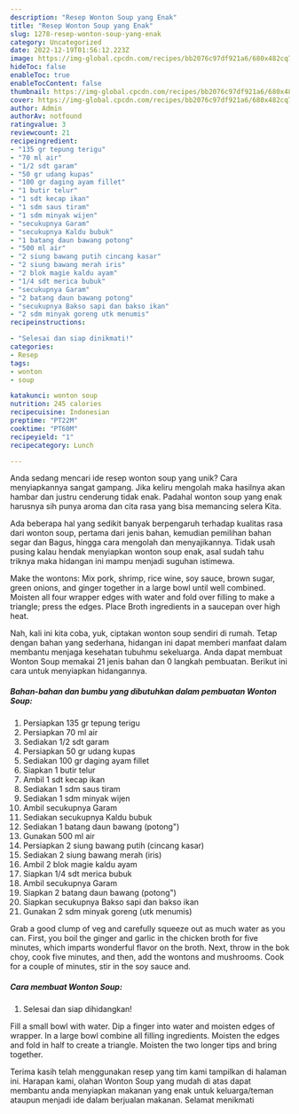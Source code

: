 ```yaml
---
description: "Resep Wonton Soup yang Enak"
title: "Resep Wonton Soup yang Enak"
slug: 1278-resep-wonton-soup-yang-enak
category: Uncategorized
date: 2022-12-19T01:56:12.223Z
image: https://img-global.cpcdn.com/recipes/bb2076c97df921a6/680x482cq70/wonton-soup-foto-resep-utama.jpg
hideToc: false
enableToc: true
enableTocContent: false
thumbnail: https://img-global.cpcdn.com/recipes/bb2076c97df921a6/680x482cq70/wonton-soup-foto-resep-utama.jpg
cover: https://img-global.cpcdn.com/recipes/bb2076c97df921a6/680x482cq70/wonton-soup-foto-resep-utama.jpg
author: Admin
authorAv: notfound
ratingvalue: 3
reviewcount: 21
recipeingredient:
- "135 gr tepung terigu"
- "70 ml air"
- "1/2 sdt garam"
- "50 gr udang kupas"
- "100 gr daging ayam fillet"
- "1 butir telur"
- "1 sdt kecap ikan"
- "1 sdm saus tiram"
- "1 sdm minyak wijen"
- "secukupnya Garam"
- "secukupnya Kaldu bubuk"
- "1 batang daun bawang potong"
- "500 ml air"
- "2 siung bawang putih cincang kasar"
- "2 siung bawang merah iris"
- "2 blok magie kaldu ayam"
- "1/4 sdt merica bubuk"
- "secukupnya Garam"
- "2 batang daun bawang potong"
- "secukupnya Bakso sapi dan bakso ikan"
- "2 sdm minyak goreng utk menumis"
recipeinstructions:

- "Selesai dan siap dinikmati!"
categories:
- Resep
tags:
- wonton
- soup

katakunci: wonton soup 
nutrition: 245 calories
recipecuisine: Indonesian
preptime: "PT22M"
cooktime: "PT60M"
recipeyield: "1"
recipecategory: Lunch

---
```





Anda sedang mencari ide resep wonton soup yang unik? Cara menyiapkannya sangat gampang. Jika keliru mengolah maka hasilnya akan hambar dan justru cenderung tidak enak. Padahal wonton soup yang enak harusnya sih punya aroma dan cita rasa yang bisa memancing selera Kita.





Ada beberapa hal yang sedikit banyak berpengaruh terhadap kualitas rasa dari wonton soup, pertama dari jenis bahan, kemudian pemilihan bahan segar dan Bagus, hingga cara mengolah dan menyajikannya. Tidak usah pusing kalau hendak menyiapkan wonton soup enak,      asal sudah tahu triknya maka hidangan ini mampu menjadi suguhan istimewa.














Make the wontons: Mix pork, shrimp, rice wine, soy sauce, brown sugar, green onions, and ginger together in a large bowl until well combined. Moisten all four wrapper edges with water and fold over filling to make a triangle; press the edges. Place Broth ingredients in a saucepan over high heat.






Nah, kali ini kita coba, yuk, ciptakan wonton soup sendiri di rumah. Tetap dengan bahan yang sederhana, hidangan ini dapat memberi manfaat dalam membantu menjaga kesehatan tubuhmu sekeluarga. Anda dapat membuat Wonton Soup memakai 21 jenis bahan dan 0 langkah pembuatan. Berikut ini cara untuk menyiapkan hidangannya.

<!--inarticleads1-->

##### Bahan-bahan dan bumbu yang dibutuhkan dalam pembuatan Wonton Soup:

1. Persiapkan 135 gr tepung terigu
1. Persiapkan 70 ml air
1. Sediakan 1/2 sdt garam
1. Persiapkan 50 gr udang kupas
1. Sediakan 100 gr daging ayam fillet
1. Siapkan 1 butir telur
1. Ambil 1 sdt kecap ikan
1. Sediakan 1 sdm saus tiram
1. Sediakan 1 sdm minyak wijen
1. Ambil secukupnya Garam
1. Sediakan secukupnya Kaldu bubuk
1. Sediakan 1 batang daun bawang (potong&#34;)
1. Gunakan 500 ml air
1. Persiapkan 2 siung bawang putih (cincang kasar)
1. Sediakan 2 siung bawang merah (iris)
1. Ambil 2 blok magie kaldu ayam
1. Siapkan 1/4 sdt merica bubuk
1. Ambil secukupnya Garam
1. Siapkan 2 batang daun bawang (potong&#34;)
1. Siapkan secukupnya Bakso sapi dan bakso ikan
1. Gunakan 2 sdm minyak goreng (utk menumis)


Grab a good clump of veg and carefully squeeze out as much water as you can. First, you boil the ginger and garlic in the chicken broth for five minutes, which imparts wonderful flavor on the broth. Next, throw in the bok choy, cook five minutes, and then, add the wontons and mushrooms. Cook for a couple of minutes, stir in the soy sauce and. 

<!--inarticleads2-->

##### Cara membuat Wonton Soup:


1. Selesai dan siap dihidangkan!

Fill a small bowl with water. Dip a finger into water and moisten edges of wrapper. In a large bowl combine all filling ingredients. Moisten the edges and fold in half to create a triangle. Moisten the two longer tips and bring together. 

Terima kasih telah menggunakan resep yang tim kami tampilkan di halaman ini. Harapan kami, olahan Wonton Soup yang mudah di atas dapat membantu anda menyiapkan makanan yang enak untuk keluarga/teman ataupun menjadi ide dalam berjualan makanan. Selamat menikmati
